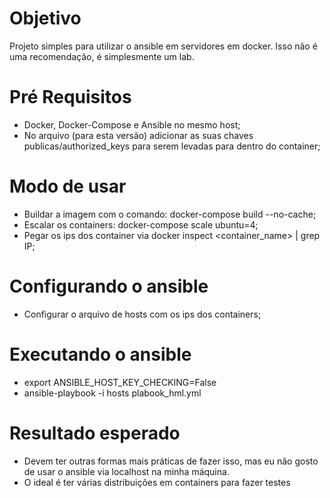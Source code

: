 # Objetivo
Projeto simples para utilizar o ansible em servidores em docker. Isso não é uma recomendação, é simplesmente um lab.

# Pré Requisitos

* Docker, Docker-Compose e Ansible no mesmo host;
* No arquivo (para esta versão) adicionar as suas chaves publicas/authorized_keys para serem levadas para dentro do container;


# Modo de usar

* Buildar a imagem com o comando: docker-compose build --no-cache;
* Escalar os containers: docker-compose scale ubuntu=4;
* Pegar os ips dos container via docker inspect <container_name> | grep IP;

# Configurando o ansible
* Configurar o arquivo de hosts com os ips dos containers;


# Executando o ansible

* export ANSIBLE_HOST_KEY_CHECKING=False
* ansible-playbook -i hosts plabook_hml.yml

# Resultado esperado

* Devem ter outras formas mais práticas de fazer isso, mas eu não gosto de usar o ansible via localhost na minha máquina.
* O ideal é ter várias distribuições em containers para fazer testes